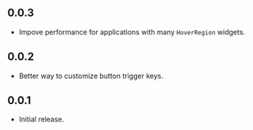## 0.0.3

* Impove performance for applications with many `HoverRegion` widgets.

## 0.0.2

* Better way to customize button trigger keys.

## 0.0.1

* Initial release.
